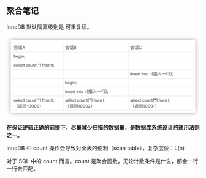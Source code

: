 ## 聚合笔记



InnoDB 默认隔离级别是 可重复读。

![image-20210316205504064](.assets/image-20210316205504064.png)

**在保证逻辑正确的前提下，尽量减少扫描的数据量，是数据库系统设计的通用法则之一。**



InnoDB 中 count 操作会导致对全表的便利（scan table），复杂度位：L(n)

对于 SQL 中的 count 而言。count 是聚合函数，无论计数条件是什么，都会一行一行去匹配。